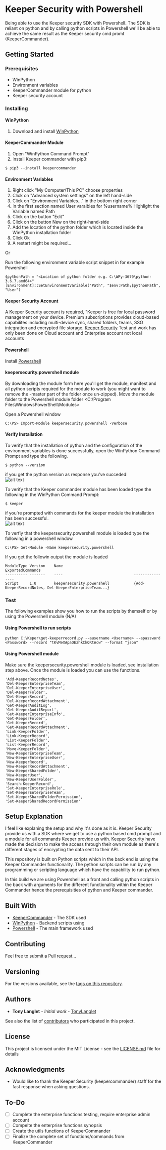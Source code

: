 # Keeper Security with Powershell
Being able to use the Keeper security SDK with Powershell. The SDK is reliant on python and by calling python scripts in Powershell we'll be able to achieve the same result as the Keeper security cmd promt (KeeperCommander).

## Getting Started

### Prerequisites
* WinPython
* Environment variables
* KeeperCommander module for python
* Keeper security account

### Installing

#### WinPython
1. Download and install [WinPython](https://winpython.github.io/)

#### KeeperCommander Module
1. Open "WinPython Command Prompt"
2. Install Keeper commander with pip3:
```
$ pip3 --install keepercommander
```

#### Environment Variables
1. Right click "My Computer/This PC" choose properties
2. Click on "Advanced system settings" on the left hand-side
3. Click on "Environment Variables..." in the bottom right corner
4. In the first section named User varaibles for %username% Highlight the Variable named Path
5. Click on the button "Edit"
6. Click on the button New on the right-hand-side
7. Add the location of the python folder which is located inside the WinPython installation folder
6. Click Ok
7. A restart might be required...
  
 Or  
   
 Run the following environment variable script snippet in for example Powershell
 ```
 $pythonPath = "<Location of python folder e.g. C:\WPy-3670\python-3.6.7.amd64>"
 [Environment]::SetEnvironmentVariable("Path", "$env:Path;$pythonPath", "User")
 ```

#### Keeper Security Account
A Keeper Security account is required, "Keeper is free for local password management on your device. Premium subscriptions provides cloud-based capabilites including multi-device sync, shared folders, teams, SSO integration and encrypted file storage. [Keeper Security](https://keepersecurity.com/) Test and work has only been done on Cloud account and Enterprise account not local accounts

#### Powershell
Install [Powershell](https://docs.microsoft.com/en-us/powershell/scripting/install/installing-windows-powershell?view=powershell-6)

#### keepersecurity.powershell module
By downloading the module form here you'll get the module, manifest and all python scripts required for the module to work (you might want to remove the -master part of the folder once un-zipped). Move the module folder to the Powershell module folder <C:\Program Files\WindowsPowerShell\Modules\>  
  
Open a Powershell window
 ```
 C:\PS> Import-Module keepersecurity.powershell -Verbose
 ```

#### Verify Installation
To verify that the installation of python and the configuration of the environment variables is done successfully, open the WinPython Command Prompt and type the following. 
```
$ python --version
```
if you get the python version as response you've succeded  
![alt text](https://github.com/tonylanglet/keepersecurity.powershell/blob/master/Images/pythonversion.PNG?raw=true)


To verify that the Keeper commander module has been loaded type the following in the WinPython Command Prompt:
```
$ keeper
```
if you're prompted with commands for the keeper module the installation has been successful.  
![alt text](https://github.com/tonylanglet/keepersecurity.powershell/blob/master/Images/keepercommanderoutput.png?raw=true)  
  
To verfiy that the keepersecurity.powershell module is loaded type the following in a powershell window
 ```
 C:\PS> Get-Module -Name keepersecurity.powershell
 ```
 If you get the followin output the module is loaded
 ```
 ModuleType Version    Name                                ExportedCommands                                                       
 ---------- -------    ----                                ----------------                                                   
 Script     1.0        keepersecurity.powershell           {Add-KeeperRecordNotes, Del-KeeperEnterpriseTeam...} 
 ```  
### Test
The following examples show you how to run the scripts by themself or by using the Powershell module (N/A)
#### Using Powershell to run scripts
```
python C:\Keper\get-keeperrecord.py --ausername <Username> --apassword <Password> --record "tKvMeXApaOEzhkCkQRtAcw" --format "json"
```
#### Using Powershell module
Make sure the keepersecurity.powershell module is loaded, see installation step above. Once the module is loaded you can use the functions.
```
'Add-KeeperRecordNotes', 
'Del-KeeperEnterpriseTeam', 
'Del-KeeperEnterpriseUser', 
'Del-KeeperFolder', 
'Del-KeeperRecord', 
'Del-KeeperRecordAttachment', 
'Get-KeeperAuditLog', 
'Get-KeeperAuditReport', 
'Get-KeeperEnterpriseInfo', 
'Get-KeeperFolder', 
'Get-KeeperRecord', 
'Get-KeeperRecordAttachment', 
'Link-KeeperFolder', 
'Link-KeeperRecord', 
'List-KeeperFolder', 
'List-KeeperRecord', 
'Move-KeeperFolder',
'New-KeeperEnterpriseTeam', 
'New-KeeperEnterpriseUser', 
'New-KeeperRecord', 
'New-KeeperRecordAttachment', 
'New-KeeperSharedFolder', 
'New-KeeperUser', 
'New-KeeperUserFolder',
'Search-KeeperRecord', 
'Set-KeeperEnterpriseRole', 
'Set-KeeperEnterpriseTeam', 
'Set-KeeperSharedFolderPermission', 
'Set-KeeperSharedRecordPermission'
```   
## Setup Explanation 
I feel like explaning the setup and why it's done as it is. Keeper Security provide us with a SDK where we get to use a python based cmd prompt and a module for all commands Keeper provide us with. Keeper Security have made the decision to make the access through their own module as there's different stages of encrypting the data sent to their API.  
  
This repository is built on Python scripts which in the back end is using the Keeper Commander functionality. The python scripts can be run by any programming or scripting language which have the capability to run python.    
  
In this build we are using Powershell as a front and calling python scripts in the back with arguments for the different functionality within the Keeper Commander hence the prerequisities of python and Keeper commander.

## Built With

* [KeeperCommander](https://github.com/Keeper-Security/Commander) - The SDK used
* [WinPython](https://winpython.github.io/) - Backend scripts using
* [Powershell](https://docs.microsoft.com/en-us/powershell/scripting/getting-started/getting-started-with-windows-powershell?view=powershell-6) - The main framework used

## Contributing

Feel free to submit a Pull request...

## Versioning

For the versions available, see the [tags on this repository](https://github.com/tonylanglet/keepersecurity.powershell/tags). 

## Authors

* **Tony Langlet** - *Initial work* - [TonyLanglet](https://github.com/tonylanglet)

See also the list of [contributors](https://github.com/tonylanglet/keepersecurity.powershell/contributors) who participated in this project.

## License

This project is licensed under the MIT License - see the [LICENSE.md](LICENSE.md) file for details

## Acknowledgments

* Would like to thank the Keeper Security (keepercommander) staff for the fast response when asking questions.

## To-Do
- [ ] Complete the enterprise functions testing, require enterprise admin account
- [ ] Compelte the enterprise functions synopsis
- [ ] Create the utils functions of KeeperCommander
- [ ] Finalize the complete set of functions/commands from KeeperCommander
